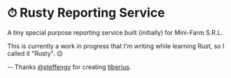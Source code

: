 # ⏱ Rusty Reporting Service
A tiny special purpose reporting service built (initially) for Mini-Farm S.R.L.

This is currently a work in progress that I'm writing while learning Rust, so I called it "Rusty". 😉

--
Thanks [@steffengy](https://github.com/steffengy) for creating [tiberius](https://github.com/steffengy/tiberius).
